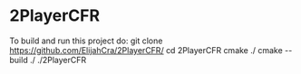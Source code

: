 # 2PlayerCFR
To build and run this project do:
git clone https://github.com/ElijahCra/2PlayerCFR/
cd 2PlayerCFR
cmake ./
cmake --build ./
./2PlayerCFR
